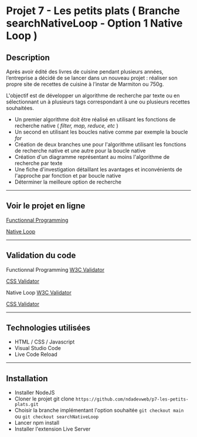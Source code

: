 # Projet 7 - Les petits plats ( Branche searchNativeLoop - Option 1 Native Loop )

## Description

Après avoir édité des livres de cuisine pendant plusieurs années, l’entreprise a décidé de se lancer dans un nouveau projet : réaliser son propre site de recettes de cuisine à l’instar de Marmiton ou 750g.

L'objectif est de développer un algorithme de recherche par texte ou en sélectionnant un à plusieurs tags correspondant à une ou plusieurs recettes souhaitées.


- Un premier algorithme doit être réalisé en utilisant les fonctions de recherche native ( *filter, map, reduce, etc* )
- Un second en utilisant les boucles native comme par exemple la boucle *for*
- Création de deux branches une pour l'algorithme utilisant les fonctions de recherche native et une autre pour la boucle native
- Création d'un diagramme représentant au moins l'algorithme de recherche par texte
- Une fiche d'investigation détaillant les avantages et inconvénients de l'approche par fonction et par boucle native
- Déterminer la meilleure option de recherche


---


## Voir le projet en ligne

[Functionnal Programming](https://p7-lespetitsplats-functionnalprogramming.ndadevweb.com/)

[Native Loop](https://p7-lespetitsplats-nativeloop.ndadevweb.com/)

---


## Validation du code

Functionnal Programming
[W3C Validator](https://validator.w3.org/nu/?doc=https%3A%2F%2Fp7-lespetitsplats-functionnalprogramming.ndadevweb.com%2F)

[CSS Validator](https://jigsaw.w3.org/css-validator/validator?uri=https%3A%2F%2Fp7-lespetitsplats-functionnalprogramming.ndadevweb.com%2F&profile=css3svg&usermedium=all&warning=1&vextwarning=&lang=fr)


Native Loop
[W3C Validator](https://validator.w3.org/nu/?doc=https%3A%2F%2Fp7-lespetitsplats-nativeloop.ndadevweb.com%2F)

[CSS Validator](https://jigsaw.w3.org/css-validator/validator?uri=https%3A%2F%2Fp7-lespetitsplats-nativeloop.ndadevweb.com%2F&profile=css3svg&usermedium=all&warning=1&vextwarning=&lang=fr)

---


## Technologies utilisées

- HTML / CSS / Javascript
- Visual Studio Code
- Live Code Reload


---


## Installation

- Installer NodeJS
- Cloner le projet git clone `https://github.com/ndadevweb/p7-les-petits-plats.git`
- Choisir la branche implémentant l'option souhaitée `git checkout main` ou `git checkout searchNativeLoop`
- Lancer npm install
- Installer l'extension Live Server
